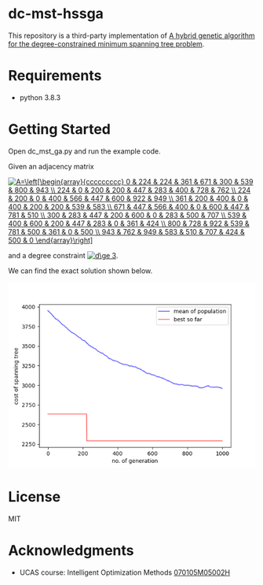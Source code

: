 # dc-mst-hssga

This repository is a third-party implementation of [A hybrid genetic algorithm for the degree-constrained minimum spanning tree problem](https://doi.org/10.1007/S00500-019-04051-X).

# Requirements

- python 3.8.3

# Getting Started

Open dc_mst_ga.py and run the example code.

Given an adjacency matrix

<a href="https://www.codecogs.com/eqnedit.php?latex=A=\left[\begin{array}{ccccccccc}&space;0&space;&&space;224&space;&&space;224&space;&&space;361&space;&&space;671&space;&&space;300&space;&&space;539&space;&&space;800&space;&&space;943&space;\\&space;224&space;&&space;0&space;&&space;200&space;&&space;200&space;&&space;447&space;&&space;283&space;&&space;400&space;&&space;728&space;&&space;762&space;\\&space;224&space;&&space;200&space;&&space;0&space;&&space;400&space;&&space;566&space;&&space;447&space;&&space;600&space;&&space;922&space;&&space;949&space;\\&space;361&space;&&space;200&space;&&space;400&space;&&space;0&space;&&space;400&space;&&space;200&space;&&space;200&space;&&space;539&space;&&space;583&space;\\&space;671&space;&&space;447&space;&&space;566&space;&&space;400&space;&&space;0&space;&&space;600&space;&&space;447&space;&&space;781&space;&&space;510&space;\\&space;300&space;&&space;283&space;&&space;447&space;&&space;200&space;&&space;600&space;&&space;0&space;&&space;283&space;&&space;500&space;&&space;707&space;\\&space;539&space;&&space;400&space;&&space;600&space;&&space;200&space;&&space;447&space;&&space;283&space;&&space;0&space;&&space;361&space;&&space;424&space;\\&space;800&space;&&space;728&space;&&space;922&space;&&space;539&space;&&space;781&space;&&space;500&space;&&space;361&space;&&space;0&space;&&space;500&space;\\&space;943&space;&&space;762&space;&&space;949&space;&&space;583&space;&&space;510&space;&&space;707&space;&&space;424&space;&&space;500&space;&&space;0&space;\end{array}\right]" target="_blank"><img src="https://latex.codecogs.com/gif.latex?A=\left[\begin{array}{ccccccccc}&space;0&space;&&space;224&space;&&space;224&space;&&space;361&space;&&space;671&space;&&space;300&space;&&space;539&space;&&space;800&space;&&space;943&space;\\&space;224&space;&&space;0&space;&&space;200&space;&&space;200&space;&&space;447&space;&&space;283&space;&&space;400&space;&&space;728&space;&&space;762&space;\\&space;224&space;&&space;200&space;&&space;0&space;&&space;400&space;&&space;566&space;&&space;447&space;&&space;600&space;&&space;922&space;&&space;949&space;\\&space;361&space;&&space;200&space;&&space;400&space;&&space;0&space;&&space;400&space;&&space;200&space;&&space;200&space;&&space;539&space;&&space;583&space;\\&space;671&space;&&space;447&space;&&space;566&space;&&space;400&space;&&space;0&space;&&space;600&space;&&space;447&space;&&space;781&space;&&space;510&space;\\&space;300&space;&&space;283&space;&&space;447&space;&&space;200&space;&&space;600&space;&&space;0&space;&&space;283&space;&&space;500&space;&&space;707&space;\\&space;539&space;&&space;400&space;&&space;600&space;&&space;200&space;&&space;447&space;&&space;283&space;&&space;0&space;&&space;361&space;&&space;424&space;\\&space;800&space;&&space;728&space;&&space;922&space;&&space;539&space;&&space;781&space;&&space;500&space;&&space;361&space;&&space;0&space;&&space;500&space;\\&space;943&space;&&space;762&space;&&space;949&space;&&space;583&space;&&space;510&space;&&space;707&space;&&space;424&space;&&space;500&space;&&space;0&space;\end{array}\right]" title="A=\left[\begin{array}{ccccccccc} 0 & 224 & 224 & 361 & 671 & 300 & 539 & 800 & 943 \\ 224 & 0 & 200 & 200 & 447 & 283 & 400 & 728 & 762 \\ 224 & 200 & 0 & 400 & 566 & 447 & 600 & 922 & 949 \\ 361 & 200 & 400 & 0 & 400 & 200 & 200 & 539 & 583 \\ 671 & 447 & 566 & 400 & 0 & 600 & 447 & 781 & 510 \\ 300 & 283 & 447 & 200 & 600 & 0 & 283 & 500 & 707 \\ 539 & 400 & 600 & 200 & 447 & 283 & 0 & 361 & 424 \\ 800 & 728 & 922 & 539 & 781 & 500 & 361 & 0 & 500 \\ 943 & 762 & 949 & 583 & 510 & 707 & 424 & 500 & 0 \end{array}\right]" /></a>

and a degree constraint <a href="https://www.codecogs.com/eqnedit.php?latex=d\ge&space;3" target="_blank"><img src="https://latex.codecogs.com/gif.latex?d\ge&space;3" title="d\ge 3" /></a>.

We can find the exact solution shown below.

![example](example.png)

# License

MIT

# Acknowledgments

- UCAS course: Intelligent Optimization Methods [070105M05002H](http://jwxk.ucas.ac.cn/course/courseplan/184399)
